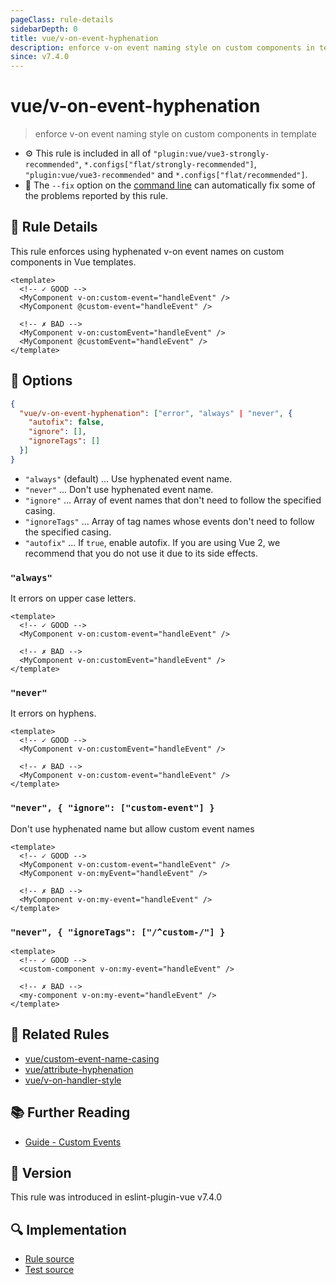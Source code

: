 ```yaml
---
pageClass: rule-details
sidebarDepth: 0
title: vue/v-on-event-hyphenation
description: enforce v-on event naming style on custom components in template
since: v7.4.0
---
```


# vue/v-on-event-hyphenation

> enforce v-on event naming style on custom components in template

- :gear: This rule is included in all of `"plugin:vue/vue3-strongly-recommended"`, `*.configs["flat/strongly-recommended"]`, `"plugin:vue/vue3-recommended"` and `*.configs["flat/recommended"]`.
- :wrench: The `--fix` option on the [command line](https://eslint.org/docs/user-guide/command-line-interface#fixing-problems) can automatically fix some of the problems reported by this rule.

## :book: Rule Details

This rule enforces using hyphenated v-on event names on custom components in Vue templates.

<eslint-code-block fix :rules="{'vue/v-on-event-hyphenation': ['error', 'always', { autofix: true }]}">

```vue
<template>
  <!-- ✓ GOOD -->
  <MyComponent v-on:custom-event="handleEvent" />
  <MyComponent @custom-event="handleEvent" />

  <!-- ✗ BAD -->
  <MyComponent v-on:customEvent="handleEvent" />
  <MyComponent @customEvent="handleEvent" />
</template>
```

</eslint-code-block>

## :wrench: Options

```json
{
  "vue/v-on-event-hyphenation": ["error", "always" | "never", {
    "autofix": false,
    "ignore": [],
    "ignoreTags": []
  }]
}
```

- `"always"` (default) ... Use hyphenated event name.
- `"never"` ... Don't use hyphenated event name.
- `"ignore"` ... Array of event names that don't need to follow the specified casing.
- `"ignoreTags"` ... Array of tag names whose events don't need to follow the specified casing.
- `"autofix"` ... If `true`, enable autofix. If you are using Vue 2, we recommend that you do not use it due to its side effects.

### `"always"`

It errors on upper case letters.

<eslint-code-block fix :rules="{'vue/v-on-event-hyphenation': ['error', 'always', { autofix: true }]}">

```vue
<template>
  <!-- ✓ GOOD -->
  <MyComponent v-on:custom-event="handleEvent" />

  <!-- ✗ BAD -->
  <MyComponent v-on:customEvent="handleEvent" />
</template>
```

</eslint-code-block>

### `"never"`

It errors on hyphens.

<eslint-code-block fix :rules="{'vue/v-on-event-hyphenation': ['error', 'never', { autofix: true }]}">

```vue
<template>
  <!-- ✓ GOOD -->
  <MyComponent v-on:customEvent="handleEvent" />

  <!-- ✗ BAD -->
  <MyComponent v-on:custom-event="handleEvent" />
</template>
```

</eslint-code-block>

### `"never", { "ignore": ["custom-event"] }`

Don't use hyphenated name but allow custom event names

<eslint-code-block fix :rules="{'vue/v-on-event-hyphenation': ['error', 'never', { ignore: ['custom-event'], autofix: true }]}">

```vue
<template>
  <!-- ✓ GOOD -->
  <MyComponent v-on:custom-event="handleEvent" />
  <MyComponent v-on:myEvent="handleEvent" />

  <!-- ✗ BAD -->
  <MyComponent v-on:my-event="handleEvent" />
</template>
```

</eslint-code-block>

### `"never", { "ignoreTags": ["/^custom-/"] }`

<eslint-code-block fix :rules="{'vue/v-on-event-hyphenation': ['error', 'never', { ignoreTags: ['/^custom-/'], autofix: true }]}">

```vue
<template>
  <!-- ✓ GOOD -->
  <custom-component v-on:my-event="handleEvent" />

  <!-- ✗ BAD -->
  <my-component v-on:my-event="handleEvent" />
</template>
```

</eslint-code-block>

## :couple: Related Rules

- [vue/custom-event-name-casing](https://github.com/vuejs/eslint-plugin-vue/tree/master/docs/rules/custom-event-name-casing.md)
- [vue/attribute-hyphenation](https://github.com/vuejs/eslint-plugin-vue/tree/master/docs/rules/attribute-hyphenation.md)
- [vue/v-on-handler-style](https://github.com/vuejs/eslint-plugin-vue/tree/master/docs/rules/v-on-handler-style.md)

## :books: Further Reading

- [Guide - Custom Events]

[Guide - Custom Events]: https://vuejs.org/guide/components/events.html

## :rocket: Version

This rule was introduced in eslint-plugin-vue v7.4.0

## :mag: Implementation

- [Rule source](https://github.com/vuejs/eslint-plugin-vue/blob/master/lib/rules/v-on-event-hyphenation.js)
- [Test source](https://github.com/vuejs/eslint-plugin-vue/blob/master/tests/lib/rules/v-on-event-hyphenation.js)
